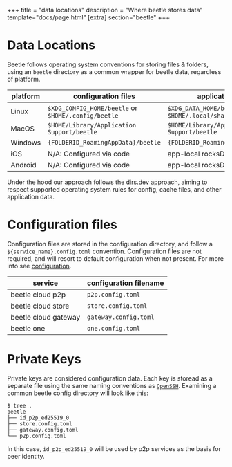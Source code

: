 +++
title = "data locations"
description = "Where beetle stores data"
template="docs/page.html"
[extra]
section="beetle"
+++

# Data Locations

Beetle follows operating system conventions for storing files & folders, using an `beetle` directory as a common wrapper for beetle data, regardless of platform.

| platform | configuration files | application files |
| -------- | ------------- | ---------------- |
| Linux    | `$XDG_CONFIG_HOME/beetle` or `$HOME/.config/beetle` | `$XDG_DATA_HOME/beetle` or `$HOME/.local/share/beetle` |
| MacOS    | `$HOME/Library/Application Support/beetle` | `$HOME/Library/Application Support/beetle` |
| Windows  | `{FOLDERID_RoamingAppData}/beetle` | `{FOLDERID_RoamingAppData}/beetle` |
| iOS      | N/A: Configured via code | app-local rocksDB instance |
| Android  | N/A: Configured via code | app-local rocksDB instance |

Under the hood our approach follows the [dirs.dev](https://dirs.dev/) approach, aiming to respect supported operating system rules for config, cache files, and other application data.

# Configuration files

Configuration files are stored in the configuration directory, and follow a `${service_name}.config.toml` convention. Configuration files are not required, and will resort to default configuration when not present. For more info see [configuration](/docs/configuration).

| service | configuration filename |
| ------- | ---------------------- |
| beetle cloud p2p | `p2p.config.toml` |
| beetle cloud store | `store.config.toml` |
| beetle cloud gateway | `gateway.config.toml` |
| beetle one | `one.config.toml` |


# Private Keys

Private keys are considered configuration data. Each key is storead as a separate file using the same naming conventions as [`OpenSSH`](https://www.openssh.com/). Examining a common beetle config directory will look like this:

```
$ tree .
beetle
├── id_p2p_ed25519_0
├── store.config.toml
├── gateway.config.toml
└── p2p.config.toml
```

In this case, `id_p2p_ed25519_0` will be used by p2p services as the basis for peer identity.

